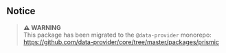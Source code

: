 ## Notice

> **⚠ WARNING**  
> This package has been migrated to the `@data-provider` monorepo: https://github.com/data-provider/core/tree/master/packages/prismic
